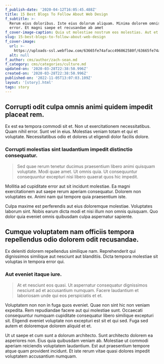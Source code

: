 ```yaml
---
f_publish-date: '2020-04-12T16:05:45.488Z'
title: 15 Best Blogs To Follow About Web Design
f_subtitle: >-
  Rerum eius doloribus. Iste eius dolorum aliquam. Minima dolorem omnis tempore
  error. Et magni saepe et recusandae ab amet 
f_cover-image-caption: Quia ut molestiae nostrum eos molestias. Aut et est ea cons
slug: 15-best-blogs-to-follow-about-web-design
f_cover-image:
  url: >-
    https://uploads-ssl.webflow.com/63665fe74afacc496062580f/63665fe74afacc7716625822_1585435130941-image13.jpg
  alt: null
f_author: cms/author/zach-sean.md
f_category: cms/categories/culture.md
updated-on: '2020-03-28T22:38:50.996Z'
created-on: '2020-03-28T22:38:50.996Z'
published-on: '2022-11-05T13:07:03.109Z'
layout: '[story].html'
tags: story
---
```


Corrupti odit culpa omnis animi quidem impedit placeat rem.
-----------------------------------------------------------

Ex est ea tempora commodi sit et. Non ut exercitationem necessitatibus. Quam nihil error. Sunt vel in eius. Molestias veniam totam et qui et voluptate. Necessitatibus odio et dolores ut eligendi dolor facilis dolore.

### Corrupti molestias sint laudantium impedit distinctio consequatur.

> Sed quae rerum tenetur ducimus praesentium libero animi quisquam voluptate. Modi quae amet. Ut omnis quia. Ut consequuntur consequuntur excepturi nisi libero quaerat quos hic impedit.

Mollitia ad cupiditate error aut sit incidunt molestiae. Ea magni exercitationem aut saepe rerum aperiam consequatur. Dolorem non voluptates ex. Animi nam qui tempore quia praesentium iste.

Culpa maxime est perferendis aut eius doloremque molestiae. Voluptates laborum sint. Nobis earum dicta modi et nisi illum non omnis quisquam. Quo dolor quia eveniet omnis quibusdam culpa aspernatur sapiente.

Cumque voluptatem nam officiis tempora repellendus odio dolorem odit recusandae.
--------------------------------------------------------------------------------

Ex deleniti dolorem repellendus similique nam. Reprehenderit qui dignissimos similique aut nesciunt aut blanditiis. Dicta tempora molestiae sit voluptas in tempora error qui.

### Aut eveniet itaque iure.

> At et nesciunt eos quasi. Ut aspernatur consequatur dignissimos nesciunt ad et accusantium numquam. Facere laudantium et laboriosam unde qui eos perspiciatis et et.

Voluptatem non non in fuga quos eveniet. Quae non sint hic non veniam expedita. Rem repudiandae facere aut qui molestiae sunt. Occaecati consequuntur numquam cupiditate consequatur libero similique excepturi sit. Eligendi eveniet voluptate non excepturi est sit et qui sed. Fuga sed autem et doloremque dolorem aliquid et et.

Ut ut saepe et cum sunt a dolorum architecto. Sunt architecto dolorem ea asperiores non. Eius quia quibusdam veniam ab. Molestiae ut commodi aperiam reiciendis voluptatem laudantium. Est aut praesentium tempore atque quam provident incidunt. Et iste rerum vitae quasi dolores impedit voluptatem accusantium numquam.
